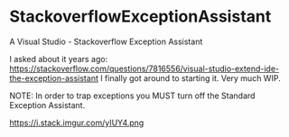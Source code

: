 # StackoverflowExceptionAssistant
A Visual Studio - Stackoverflow Exception Assistant

I asked about it years ago: https://stackoverflow.com/questions/7816556/visual-studio-extend-ide-the-exception-assistant
I finally got around to starting it. Very much WIP.

NOTE: In order to trap exceptions you MUST turn off the Standard Exception Assistant.


https://i.stack.imgur.com/yIUY4.png
